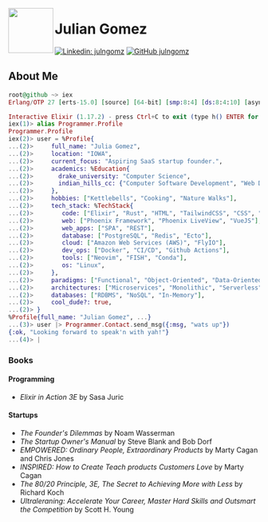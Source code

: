 <img align='left' src="https://media3.giphy.com/media/v1.Y2lkPTc5MGI3NjExaDN3OTc4eWRkdWdyaDZhdDFtajY2b3lhY3E3ZWt6dTl2Y2lhYm9wOSZlcD12MV9pbnRlcm5hbF9naWZfYnlfaWQmY3Q9Zw/3oEduQ3ily6GZYbMsM/giphy.webp" width="90" /><h1>Julian Gomez</h1>

[![Linkedin: julngomz](https://img.shields.io/badge/-julngomz-blue?style=flat-square&logo=Linkedin&logoColor=white&link=https://www.linkedin.com/in/julngomz/)](https://www.linkedin.com/in/julngomz/)
[![GitHub julngomz](https://img.shields.io/github/followers/julngomz?label=follow&style=social)](https://github.com/julngomz)


## About Me

```elixir
root@github ~> iex
Erlang/OTP 27 [erts-15.0] [source] [64-bit] [smp:8:4] [ds:8:4:10] [async-threads:1] [jit:ns]

Interactive Elixir (1.17.2) - press Ctrl+C to exit (type h() ENTER for help)
iex(1)> alias Programmer.Profile
Programmer.Profile
iex(2)> user = %Profile{
...(2)>     full_name: "Julia Gomez",
...(2)>     location: "IOWA",
...(2)>     current_focus: "Aspiring SaaS startup founder.",
...(2)>     academics: %Education{
...(2)>       drake_university: "Computer Science",
...(2)>       indian_hills_cc: {"Computer Software Development", "Web Development"},
...(2)>     },
...(2)>     hobbies: ["Kettlebells", "Cooking", "Nature Walks"],
...(2)>     tech_stack: %TechStack{
...(2)>        code: ["Elixir", "Rust", "HTML", "TailwindCSS", "CSS", "Python", "JavaScript"],
...(2)>        web: ["Phoenix Framework", "Phoenix LiveView", "VueJS"],
...(2)>        web_apps: ["SPA", "REST"],
...(2)>        database: ["PostgreSQL", "Redis", "Ecto"],
...(2)>        cloud: ["Amazon Web Services (AWS)", "FlyIO"],
...(2)>        dev_ops: ["Docker", "CI/CD", "Github Actions"],
...(2)>        tools: ["Neovim", "FISH", "Conda"],
...(2)>        os: "Linux",
...(2)>     },
...(2)>     paradigms: ["Functional", "Object-Oriented", "Data-Oriented"],
...(2)>     architectures: ["Microservices", "Monolithic", "Serverless"],
...(2)>     databases: ["RDBMS", "NoSQL", "In-Memory"],
...(2)>     cool_dude?: true,
...(2)> }
%Profile{full_name: "Julian Gomez", ...}
...(3)> user |> Programmer.Contact.send_msg({:msg, "wats up"})
{:ok, "Looking forward to speak'n with yah!"}
...(4)> |
```

### Books

#### Programming

- _Elixir in Action 3E_ by Sasa Juric

#### Startups

- _The Founder's Dilemmas_ by Noam Wasserman
- _The Startup Owner's Manual_ by Steve Blank and Bob Dorf
- _EMPOWERED: Ordinary People, Extraordinary Products_ by Marty Cagan and Chris Jones
- _INSPIRED: How to Create Teach products Customers Love_ by Marty Cagan
- _The 80/20 Principle, 3E, The Secret to Achieving More with Less_ by Richard Koch
- _Ultraleraning: Accelerate Your Career, Master Hard Skills and Outsmart the Competition_ by Scott H. Young

